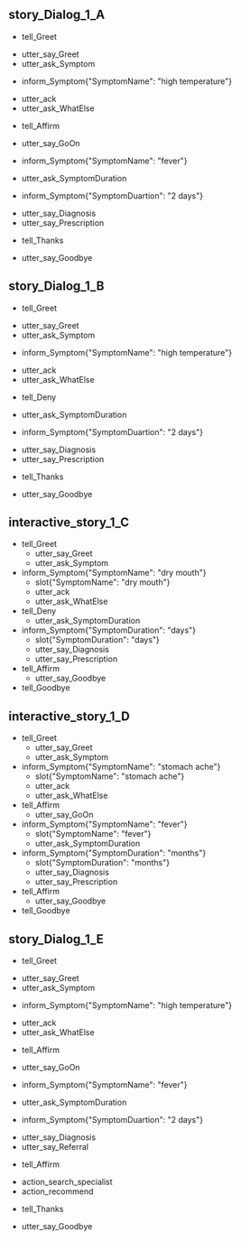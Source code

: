 ## story_Dialog_1_A
* tell_Greet
 - utter_say_Greet
 - utter_ask_Symptom
* inform_Symptom{"SymptomName": "high temperature"}
 - utter_ack
 - utter_ask_WhatElse
* tell_Affirm
 - utter_say_GoOn
* inform_Symptom{"SymptomName": "fever"}
 - utter_ask_SymptomDuration
* inform_Symptom{"SymptomDuartion": "2 days"}
 - utter_say_Diagnosis
 - utter_say_Prescription
* tell_Thanks
 - utter_say_Goodbye

## story_Dialog_1_B
* tell_Greet
 - utter_say_Greet
 - utter_ask_Symptom
* inform_Symptom{"SymptomName": "high temperature"}
 - utter_ack
 - utter_ask_WhatElse
* tell_Deny
 - utter_ask_SymptomDuration
* inform_Symptom{"SymptomDuartion": "2 days"}
 - utter_say_Diagnosis
 - utter_say_Prescription
* tell_Thanks
 - utter_say_Goodbye

## interactive_story_1_C
* tell_Greet
    - utter_say_Greet
    - utter_ask_Symptom
* inform_Symptom{"SymptomName": "dry mouth"}
    - slot{"SymptomName": "dry mouth"}
    - utter_ack
    - utter_ask_WhatElse
* tell_Deny
    - utter_ask_SymptomDuration
* inform_Symptom{"SymptomDuration": "days"}
    - slot{"SymptomDuration": "days"}
    - utter_say_Diagnosis
    - utter_say_Prescription
* tell_Affirm
    - utter_say_Goodbye
* tell_Goodbye

## interactive_story_1_D
* tell_Greet
    - utter_say_Greet
    - utter_ask_Symptom
* inform_Symptom{"SymptomName": "stomach ache"}
    - slot{"SymptomName": "stomach ache"}
    - utter_ack
    - utter_ask_WhatElse
* tell_Affirm
    - utter_say_GoOn
* inform_Symptom{"SymptomName": "fever"}
    - slot{"SymptomName": "fever"}
    - utter_ask_SymptomDuration
* inform_Symptom{"SymptomDuration": "months"}
    - slot{"SymptomDuration": "months"}
    - utter_say_Diagnosis
    - utter_say_Prescription
* tell_Affirm
    - utter_say_Goodbye
* tell_Goodbye

## story_Dialog_1_E
* tell_Greet
 - utter_say_Greet
 - utter_ask_Symptom
* inform_Symptom{"SymptomName": "high temperature"}
 - utter_ack
 - utter_ask_WhatElse
* tell_Affirm
 - utter_say_GoOn
* inform_Symptom{"SymptomName": "fever"}
 - utter_ask_SymptomDuration
* inform_Symptom{"SymptomDuartion": "2 days"}
 - utter_say_Diagnosis
 - utter_say_Referral
* tell_Affirm
 - action_search_specialist
 - action_recommend
* tell_Thanks
 - utter_say_Goodbye
